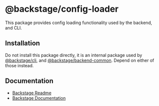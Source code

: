 # @backstage/config-loader

This package provides config loading functionality used by the backend, and CLI.

## Installation

Do not install this package directly, it is an internal package used by [@backstage/cli](https://www.npmjs.com/package/@backstage/cli), and [@backstage/backend-common](https://www.npmjs.com/package/@backstage/backend-common). Depend on either of those instead.

## Documentation

- [Backstage Readme](https://github.com/BESTSELLER/backstage/blob/master/README.md)
- [Backstage Documentation](https://github.com/BESTSELLER/backstage/blob/master/docs/README.md)

